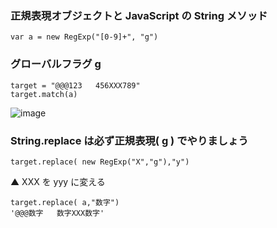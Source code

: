 ### 正規表現オブジェクトと JavaScript の String メソッド
```
var a = new RegExp("[0-9]+", "g")
```
### グローバルフラグ g
```
target = "@@@123   456XXX789"
target.match(a)
```
![image](https://user-images.githubusercontent.com/1501327/179153813-6c1bc4be-cb83-48ef-a22e-463cb2b6472e.png)

### String.replace は必ず正規表現( g ) でやりましょう
```
target.replace( new RegExp("X","g"),"y")
```
▲ XXX を yyy に変える

```
target.replace( a,"数字")
'@@@数字   数字XXX数字'
```
